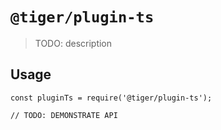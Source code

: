 # `@tiger/plugin-ts`

> TODO: description

## Usage

```
const pluginTs = require('@tiger/plugin-ts');

// TODO: DEMONSTRATE API
```

